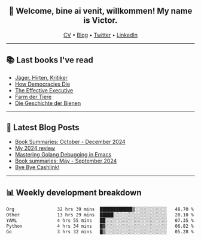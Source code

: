 <h2 align="center">👋 Welcome, bine ai venit, willkommen! My name is Victor. </h2>
<p align="center">
  <a href="https://dornea.nu/cv">CV</a> •
  <a href="https://blog.dornea.nu">Blog</a> •
  <a href="https://twitter.com/victordorneanu">Twitter</a> •
  <a href="https://www.linkedin.com/in/victor-dorneanu/">LinkedIn</a> 
</p>

  <!--
  **dorneanu/dorneanu** is a ✨ _special_ ✨ repository because its `README.md` (this file) appears on your GitHub profile.

  Here are some ideas to get you started:

  - 🔭 I’m currently working on ...
  - 🌱 I’m currently learning ...
  - 👯 I’m looking to collaborate on ...
  - 🤔 I’m looking for help with ...
  - 💬 Ask me about ...
  - 📫 How to reach me: ...
  - 😄 Pronouns: ...
  - ⚡ Fun fact: ...
  -->

---

## 📚 Last books I've read

<!--START_SECTION:books-->
* [Jäger, Hirten, Kritiker](https://brainfck.org/book/j%C3%A4ger-hirten-kritiker/)
* [How Democracies Die](https://brainfck.org/book/how-democracies-die/)
* [The Effective Executive](https://brainfck.org/book/the-effective-executive/)
* [Farm der Tiere](https://brainfck.org/book/farm-der-tiere/)
* [Die Geschichte der Bienen](https://brainfck.org/book/die-geschichte-der-bienen/)
<!--END_SECTION:books-->

---

## 📝 Latest Blog Posts

<!--START_SECTION:blog-->
* [Book Summaries: October - December 2024](https://blog.dornea.nu/2025/01/16/book-summaries-october-december-2024/)
* [My 2024 review](https://blog.dornea.nu/2024/12/19/my-2024-review/)
* [Mastering Golang Debugging in Emacs](https://blog.dornea.nu/2024/11/28/mastering-golang-debugging-in-emacs/)
* [Book summaries: May - September 2024](https://blog.dornea.nu/2024/10/16/book-summaries-may-september-2024/)
* [Bye Bye Cashlink!](https://blog.dornea.nu/2024/07/11/bye-bye-cashlink/)
<!--END_SECTION:blog-->

---

## 📊 **Weekly development breakdown**

<!--START_SECTION:waka-->

```txt
Org                32 hrs 39 mins  ████████████▒░░░░░░░░░░░░   48.70 %
Other              13 hrs 29 mins  █████░░░░░░░░░░░░░░░░░░░░   20.10 %
YAML               4 hrs 55 mins   ██░░░░░░░░░░░░░░░░░░░░░░░   07.35 %
Python             4 hrs 34 mins   █▓░░░░░░░░░░░░░░░░░░░░░░░   06.82 %
Go                 3 hrs 32 mins   █▒░░░░░░░░░░░░░░░░░░░░░░░   05.28 %
```

<!--END_SECTION:waka-->
